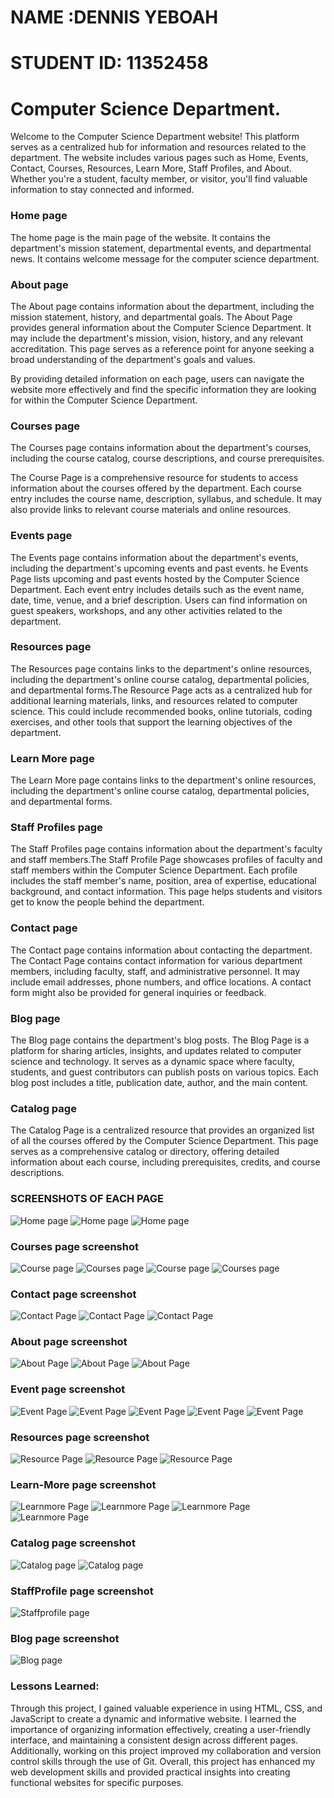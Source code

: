 # NAME :DENNIS YEBOAH 
# STUDENT ID: 11352458 

# Computer Science Department. 

Welcome to the Computer Science Department website! This platform serves as a centralized hub for information and resources related to the department. The website includes various pages such as Home, Events, Contact, Courses, Resources, Learn More, Staff Profiles, and About. Whether you're a student, faculty member, or visitor, you'll find valuable information to stay connected and informed.

### Home page

The home page is the main page of the website. It contains the department's mission statement, departmental events, and departmental news. It contains welcome message for the computer science department.

### About page
The About page contains information about the department, including the mission statement, history, and departmental goals. The About Page provides general information about the Computer Science Department. It may include the department's mission, vision, history, and any relevant accreditation. This page serves as a reference point for anyone seeking a broad understanding of the department's goals and values.

By providing detailed information on each page, users can navigate the website more effectively and find the specific information they are looking for within the Computer Science Department.

### Courses page
The Courses page contains information about the department's courses, including the course catalog, course descriptions, and course prerequisites.

The Course Page is a comprehensive resource for students to access information about the courses offered by the department. Each course entry includes the course name, description, syllabus, and schedule. It may also provide links to relevant course materials and online resources.

### Events page
The Events page contains information about the department's events, including the department's upcoming events and past events. he Events Page lists upcoming and past events hosted by the Computer Science Department. Each event entry includes details such as the event name, date, time, venue, and a brief description. Users can find information on guest speakers, workshops, and any other activities related to the department.

### Resources page
The Resources page contains links to the department's online resources, including the department's online course catalog, departmental policies, and departmental forms.The Resource Page acts as a centralized hub for additional learning materials, links, and resources related to computer science. This could include recommended books, online tutorials, coding exercises, and other tools that support the learning objectives of the department.

### Learn More page
The Learn More page contains links to the department's online resources, including the department's online course catalog, departmental policies, and departmental forms.

### Staff Profiles page
The Staff Profiles page contains information about the department's faculty and staff members.The Staff Profile Page showcases profiles of faculty and staff members within the Computer Science Department. Each profile includes the staff member's name, position, area of expertise, educational background, and contact information. This page helps students and visitors get to know the people behind the department.

### Contact page
The Contact page contains information about contacting the department. The Contact Page contains contact information for various department members, including faculty, staff, and administrative personnel. It may include email addresses, phone numbers, and office locations. A contact form might also be provided for general inquiries or feedback.

### Blog page
The Blog page contains the department's blog posts.
The Blog Page is a platform for sharing articles, insights, and updates related to computer science and technology. It serves as a dynamic space where faculty, students, and guest contributors can publish posts on various topics. Each blog post includes a title, publication date, author, and the main content.


### Catalog  page
The Catalog Page is a centralized resource that provides an organized list of all the courses offered by the Computer Science Department. This page serves as a comprehensive catalog or directory, offering detailed information about each course, including prerequisites, credits, and course descriptions.


### SCREENSHOTS OF EACH PAGE

![Home page](screenshots/home1.png)
![Home page](screenshots/home2.png)
![Home page](screenshots/home3.png)

### Courses page screenshot

![Course page](screenshots/courses.png)
![Courses page](screenshots/courses1.png)
![Course page](screenshots/courses3.png)
![Courses page](screenshots/courses2.png)

### Contact page screenshot

![Contact Page](screenshots/contact1.png)
![Contact Page](screenshots/contact2.png)
![Contact Page](screenshots/contact3.png)

### About page screenshot

![About Page](screenshots/about1.png)
![About Page](screenshots/about2.png)
![About Page](screenshots/about3.png)

### Event page screenshot

![Event Page](screenshots/event1.png)
![Event Page](screenshots/event2.png)
![Event Page](screenshots/event3.png)
![Event Page](screenshots/event4.png)
![Event Page](screenshots/event5.png)

### Resources page screenshot

![Resource Page](screenshots/resource1.png)
![Resource Page](screenshots/resource2.png)
![Resource Page](screenshots/resource3.png)

### Learn-More page screenshot

![Learnmore Page](screenshots/learnmore1.png)
![Learnmore Page](screenshots/learnmore2.png)
![Learnmore Page](screenshots/learnmore3.png)
![Learnmore Page](screenshots/learnmore4.png)

### Catalog page screenshot

![Catalog page](screenshots/catalog1.png)
![Catalog page](screenshots/catalog.png)

### StaffProfile page screenshot
![Staffprofile page](screenshots/staffprofile.png)

### Blog page screenshot

![Blog page](screenshots/blog1.png)









### Lessons Learned:
Through this project, I gained valuable experience in using HTML, CSS, and JavaScript to create a dynamic and informative website. I learned the importance of organizing information effectively, creating a user-friendly interface, and maintaining a consistent design across different pages. Additionally, working on this project improved my collaboration and version control skills through the use of Git. Overall, this project has enhanced my web development skills and provided practical insights into creating functional websites for specific purposes.



